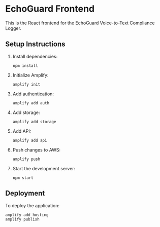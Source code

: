 # EchoGuard Frontend

This is the React frontend for the EchoGuard Voice-to-Text Compliance Logger.

## Setup Instructions

1. Install dependencies:
   ```
   npm install
   ```

2. Initialize Amplify:
   ```
   amplify init
   ```

3. Add authentication:
   ```
   amplify add auth
   ```

4. Add storage:
   ```
   amplify add storage
   ```

5. Add API:
   ```
   amplify add api
   ```

6. Push changes to AWS:
   ```
   amplify push
   ```

7. Start the development server:
   ```
   npm start
   ```

## Deployment

To deploy the application:
```
amplify add hosting
amplify publish
```